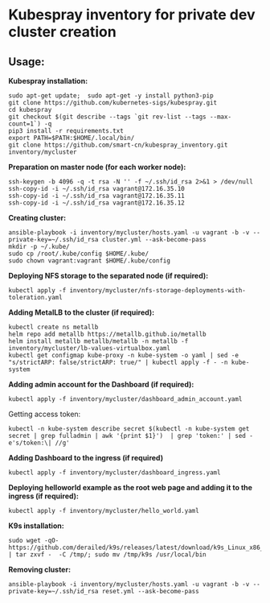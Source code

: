 # Kubespray inventory for private dev cluster creation

## Usage:

**Kubespray installation:**
```
sudo apt-get update;  sudo apt-get -y install python3-pip
git clone https://github.com/kubernetes-sigs/kubespray.git
cd kubespray
git checkout $(git describe --tags `git rev-list --tags --max-count=1`) -q
pip3 install -r requirements.txt
export PATH=$PATH:$HOME/.local/bin/
git clone https://github.com/smart-cn/kubespray_inventory.git inventory/mycluster
```

**Preparation on master node (for each worker node):**
```
ssh-keygen -b 4096 -q -t rsa -N '' -f ~/.ssh/id_rsa 2>&1 > /dev/null
ssh-copy-id -i ~/.ssh/id_rsa vagrant@172.16.35.10
ssh-copy-id -i ~/.ssh/id_rsa vagrant@172.16.35.11
ssh-copy-id -i ~/.ssh/id_rsa vagrant@172.16.35.12
```

**Creating cluster:**
```
ansible-playbook -i inventory/mycluster/hosts.yaml -u vagrant -b -v --private-key=~/.ssh/id_rsa cluster.yml --ask-become-pass
mkdir -p ~/.kube/
sudo cp /root/.kube/config $HOME/.kube/
sudo chown vagrant:vagrant $HOME/.kube/config
```

**Deploying NFS storage to the separated node (if required):**
```
kubectl apply -f inventory/mycluster/nfs-storage-deployments-with-toleration.yaml
```

**Adding MetalLB to the cluster (if required):**
```
kubectl create ns metallb
helm repo add metallb https://metallb.github.io/metallb
helm install metallb metallb/metallb -n metallb -f inventory/mycluster/lb-values-virtualbox.yaml
kubectl get configmap kube-proxy -n kube-system -o yaml | sed -e "s/strictARP: false/strictARP: true/" | kubectl apply -f - -n kube-system
```


**Adding admin account for the Dashboard (if required):**
```
kubectl apply -f inventory/mycluster/dashboard_admin_account.yaml
```
Getting access token:
```
kubectl -n kube-system describe secret $(kubectl -n kube-system get secret | grep fulladmin | awk '{print $1}')  | grep 'token:' | sed -e's/token:\| //g'
```


**Adding Dashboard to the ingress (if required)**
```
kubectl apply -f inventory/mycluster/dashboard_ingress.yaml
```

**Deploying helloworld example as the root web page and adding it to the ingress (if required):**
```
kubectl apply -f inventory/mycluster/hello_world.yaml
```

**K9s installation:**
```
sudo wget -qO- https://github.com/derailed/k9s/releases/latest/download/k9s_Linux_x86_64.tar.gz | tar zxvf -  -C /tmp/; sudo mv /tmp/k9s /usr/local/bin
```

**Removing cluster:**
```
ansible-playbook -i inventory/mycluster/hosts.yaml -u vagrant -b -v --private-key=~/.ssh/id_rsa reset.yml --ask-become-pass
```

